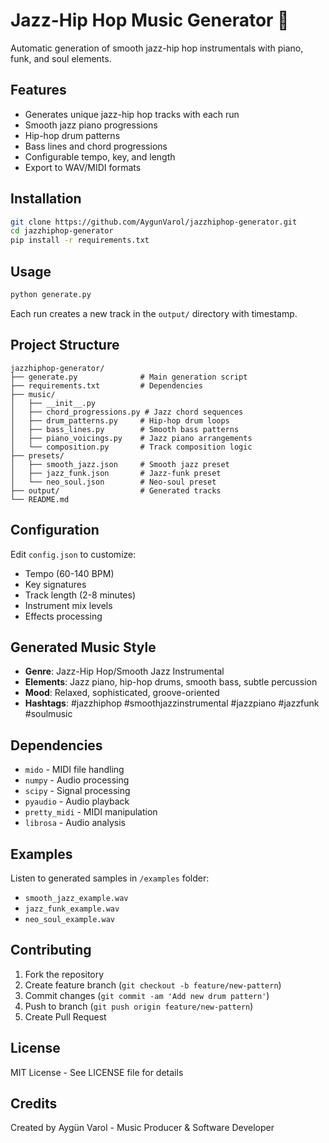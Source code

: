 # Jazz-Hip Hop Music Generator 🎵

Automatic generation of smooth jazz-hip hop instrumentals with piano, funk, and soul elements.

## Features
- Generates unique jazz-hip hop tracks with each run
- Smooth jazz piano progressions
- Hip-hop drum patterns
- Bass lines and chord progressions
- Configurable tempo, key, and length
- Export to WAV/MIDI formats

## Installation

```bash
git clone https://github.com/AygunVarol/jazzhiphop-generator.git
cd jazzhiphop-generator
pip install -r requirements.txt
```

## Usage

```bash
python generate.py
```

Each run creates a new track in the `output/` directory with timestamp.

## Project Structure

```
jazzhiphop-generator/
├── generate.py              # Main generation script
├── requirements.txt         # Dependencies
├── music/
│   ├── __init__.py
│   ├── chord_progressions.py # Jazz chord sequences
│   ├── drum_patterns.py     # Hip-hop drum loops
│   ├── bass_lines.py        # Smooth bass patterns
│   ├── piano_voicings.py    # Jazz piano arrangements
│   └── composition.py       # Track composition logic
├── presets/
│   ├── smooth_jazz.json     # Smooth jazz preset
│   ├── jazz_funk.json       # Jazz-funk preset
│   └── neo_soul.json        # Neo-soul preset
├── output/                  # Generated tracks
└── README.md
```

## Configuration

Edit `config.json` to customize:
- Tempo (60-140 BPM)
- Key signatures
- Track length (2-8 minutes)
- Instrument mix levels
- Effects processing

## Generated Music Style
- **Genre**: Jazz-Hip Hop/Smooth Jazz Instrumental
- **Elements**: Jazz piano, hip-hop drums, smooth bass, subtle percussion
- **Mood**: Relaxed, sophisticated, groove-oriented
- **Hashtags**: #jazzhiphop #smoothjazzinstrumental #jazzpiano #jazzfunk #soulmusic

## Dependencies
- `mido` - MIDI file handling
- `numpy` - Audio processing
- `scipy` - Signal processing
- `pyaudio` - Audio playback
- `pretty_midi` - MIDI manipulation
- `librosa` - Audio analysis

## Examples

Listen to generated samples in `/examples` folder:
- `smooth_jazz_example.wav`
- `jazz_funk_example.wav`
- `neo_soul_example.wav`

## Contributing

1. Fork the repository
2. Create feature branch (`git checkout -b feature/new-pattern`)
3. Commit changes (`git commit -am 'Add new drum pattern'`)
4. Push to branch (`git push origin feature/new-pattern`)
5. Create Pull Request

## License

MIT License - See LICENSE file for details

## Credits

Created by Aygün Varol - Music Producer & Software Developer
